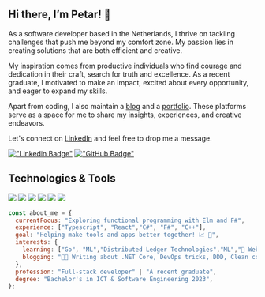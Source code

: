 ## Hi there, I’m Petar! 👋

As a software developer based in the Netherlands, I thrive on tackling challenges that push me beyond my comfort zone. My passion lies in creating solutions that are both efficient and creative.


My inspiration comes from productive individuals who find courage and dedication in their craft, search for truth and excellence. As a recent graduate, I motivated to make an impact, excited about every opportunity, and eager to expand my skills.

Apart from coding, I also maintain a [blog](https://blog.petemihaylov.com/) and a [portfolio](https://petemihaylov.com/). These platforms serve as a space for me to share my insights, experiences, and creative endeavors.

Let's connect on [LinkedIn](https://www.linkedin.com/in/petar-mihaylov/)  and feel free to drop me a message. 

   [!["Linkedin Badge"](https://img.shields.io/badge/LinkedIn-0077B5?style=flat-square&logo=linkedin&logoColor=white)](https://www.linkedin.com/in/petar-mihaylov/)
   [!["GitHub Badge"](https://img.shields.io/badge/GitHub-1d1f21?style=flat-square&logo=github&logoColor=white)](https://github.com/petemihaylov)

## Technologies & Tools
![](https://img.shields.io/badge/.NET-5C2D91?style=for-the-badge&logoColor=white)
![](https://img.shields.io/badge/C%23-5C2D91?style=for-the-badge&logo=c-sharp&logoColor=white)
![](https://img.shields.io/badge/ELM-0077B5?style=for-the-badge&logo=elm&logoColor=white)
![](https://img.shields.io/badge/TypeScript-0077B5?style=for-the-badge&logo=typescript&logoColor=white)
![](https://img.shields.io/badge/Node.js-2bbc8a?style=for-the-badge&logo=node.js&logoColor=white)
![](https://img.shields.io/badge/Docker-2bbc8a?style=for-the-badge&logo=docker&logoColor=white)


```javascript
const about_me = {
  currentFocus: "Exploring functional programming with Elm and F#",
  experience: ["Typescript", "React","C#", "F#", "C++"],
  goal: "Helping make tools and apps better together! 📈 🚀",
  interests: {
    learning: ["Go", "ML","Distributed Ledger Technologies","ML","🦄 Web3", "CBDC"],
    blogging: "🧑‍💻 Writing about .NET Core, DevOps tricks, DDD, Clean code and blockchain",
  },
  profession: "Full-stack developer" | "A recent graduate",
  degree: "Bachelor's in ICT & Software Engineering 2023",
};
```
   

<!--
<a href="https://github.com/petemihaylov/petemihaylov">
  <img align="center" src="https://github-readme-stats.vercel.app/api/top-langs/?username=petemihaylov&hide=java,html,tex&title_color=ffffff&text_color=2bbc8a&icon_color=2bbc8a&bg_color=1d1f21&langs_count=4" />
</a>
<a href="https://github.com/petemihaylov/petemihaylov">
  <img align="center" src="https://github-readme-stats.vercel.app/api?username=petemihaylov&show_icons=true&line_height=27&count_private=true&title_color=ffffff&text_color=2bbc8a&icon_color=2bbc8a&bg_color=1d1f21" alt="Petar's GitHub Stats" />
</a>

-->


